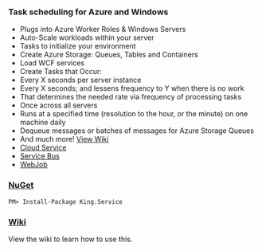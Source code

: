 ### Task scheduling for Azure and Windows
+ Plugs into Azure Worker Roles & Windows Servers
+ Auto-Scale workloads within your server
+ Tasks to initialize your environment
 + Create Azure Storage: Queues, Tables and Containers
 + Load WCF services
+ Create Tasks that Occur:
 + Every X seconds per server instance
+ Every X seconds; and lessens frequency to Y when there is no work
+ That determines the needed rate via frequency of processing tasks
+ Once across all servers
+ Runs at a specified time (resolution to the hour, or the minute) on one machine daily
+ Dequeue messages or batches of messages for Azure Storage Queues
+ And much more! [View Wiki](https://github.com/jefking/King.Service/wiki)
+ [Cloud Service](https://github.com/jefking/King.Service/tree/master/Worker)
+ [Service Bus](https://github.com/jefking/King.Service/tree/master/King.Service.ServiceBus)
+ [WebJob](https://github.com/jefking/King.Service/tree/master/King.Service.WebJob)

### [NuGet](https://www.nuget.org/packages/King.Service)
```
PM> Install-Package King.Service
```

### [Wiki](https://github.com/jefking/King.Service/wiki)
View the wiki to learn how to use this.
